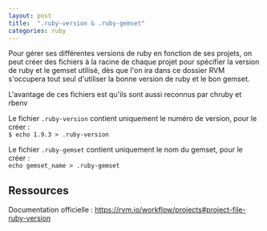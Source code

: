 ```yaml
---
layout: post
title:  ".ruby-version & .ruby-gemset"
categories: ruby 
---
```


Pour gérer ses différentes versions de ruby en fonction de ses projets, on peut créer des fichiers à la racine de chaque projet pour spécifier la version de ruby et le gemset utilisé, dès que l'on ira dans ce dossier RVM s'occupera tout seul d'utiliser la bonne version de ruby et le bon gemset.

L'avantage de ces fichiers est qu'ils sont aussi reconnus par chruby et rbenv

Le fichier `.ruby-version` contient uniquement le numéro de version, pour le créer :   
`$ echo 1.9.3 > .ruby-version`

Le fichier `.ruby-gemset` contient uniquement le nom du gemset, pour le créer :    
`echo gemset_name > .ruby-gemset`

## Ressources
Documentation officielle : <https://rvm.io/workflow/projects#project-file-ruby-version>
